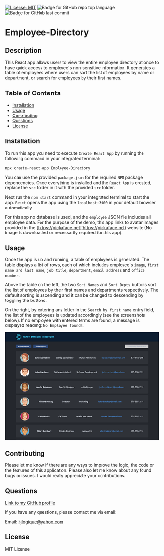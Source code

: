 [![License: MIT](https://img.shields.io/badge/License-MIT-yellow.svg)](https://opensource.org/licenses/MIT) ![Badge for GitHub repo top language](https://img.shields.io/github/languages/top/hjlogique/Employee-Directory?style=flat&logo=appveyor) ![Badge for GitHub last commit](https://img.shields.io/github/last-commit/hjlogique/Employee-Directory?style=flat&logo=appveyor)
  
# Employee-Directory

  ## Description 

  This React app allows users to view the entire employee directory at once to have quick access to employee's non-sensitive information. It generates a table of employees where users can sort the list of employees by name or department, or search for employees by their first names.
 
  ## Table of Contents
  * [Installation](#installation)
  * [Usage](#usage)
  * [Contributing](#contributing)
  * [Questions](#questions)
  * [License](#license)
  
  ## Installation

   To run this app you need to execute `Create React App` by running the following command in your integrated terminal:

   `npx create-react-app Employee-Directory`

   You can use the provided `package.json` for the required `NPM` package dependencies. Once everything is installed and the `React App` is created, replace the `src` folder in it with the provided `src` folder. 
   
   Next run the `npm start` command in your integrated terminal to start the app. `React` opens the app using the `localhost:3000` in your default browser automatically. 

   For this app no database is used, and the `employee` JSON file includes all employee data. For the purpose of the demo, this app links to avatar images provided in the [https://pickaface.net](https://pickaface.net) website (No image is downloaded or necessarily required for this app).

   
  ## Usage 
   
   Once the app is up and running, a table of employees is generated. The table displays a list of rows, each of which includes employee's `image`, `first name and last name`, `job title`, `department`, `email address` and `office number`.

   Above the table on the left, the two `Sort Names` and `Sort Depts` buttons sort the list of employees by their first names and departments respectively. The default sorting is ascending and it can be changed to descending by toggling the buttons.
   
   On the right, by entering any letter in the `Search by first name` entry field, the list of the employees is updated accordingly (see the screenshots below). If no employee with entered terms are found, a message is displayed reading: `No Employee found!`.
   
  ![image 1](/screenshots/img1.png)

  ## Contributing
  
  Please let me know if there are any ways to improve the logic, the code or the features of this application. Please also let me know about any found bugs or issues. I would really appreciate your contributions.
  
  ## Questions
  
  [Link to my GitHub profile](https://github.com/hjlogique)

  If you have any questions, please contact me via email:
  
  Email: hjlogique@yahoo.com
  
  ## License
  
  MIT License

